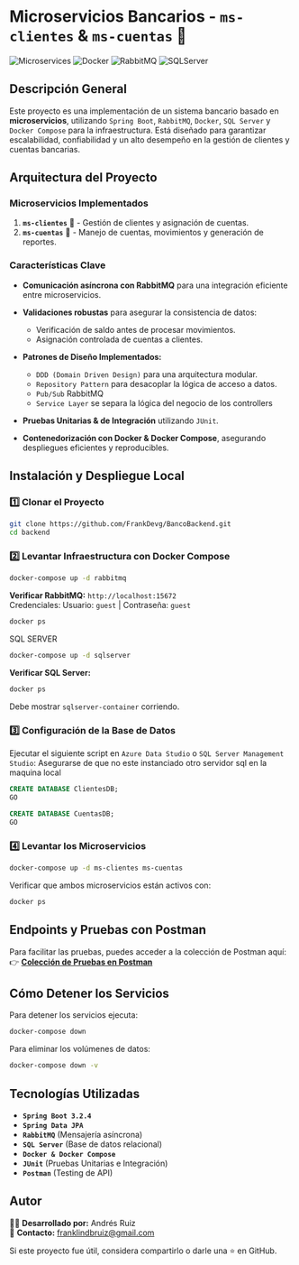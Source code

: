 #  Microservicios Bancarios - `ms-clientes` & `ms-cuentas` 🏦

![Microservices](https://img.shields.io/badge/Microservices-SpringBoot-green) ![Docker](https://img.shields.io/badge/Docker-Compose-blue) ![RabbitMQ](https://img.shields.io/badge/RabbitMQ-Messaging-orange) ![SQLServer](https://img.shields.io/badge/Database-SQLServer-red)
## Descripción General

Este proyecto es una implementación de un sistema bancario basado en **microservicios**, utilizando `Spring Boot`, `RabbitMQ`, `Docker`, `SQL Server` y `Docker Compose` para la infraestructura. Está diseñado para garantizar escalabilidad, confiabilidad y un alto desempeño en la gestión de clientes y cuentas bancarias.

## Arquitectura del Proyecto
### **Microservicios Implementados**
1. **`ms-clientes`** 📂 - Gestión de clientes y asignación de cuentas.
2. **`ms-cuentas`** 📂 - Manejo de cuentas, movimientos y generación de reportes.

### **Características Clave**
- **Comunicación asíncrona con RabbitMQ** para una integración eficiente entre microservicios.
- **Validaciones robustas** para asegurar la consistencia de datos:
  - Verificación de saldo antes de procesar movimientos.
  - Asignación controlada de cuentas a clientes.
- **Patrones de Diseño Implementados:**
  - `DDD (Domain Driven Design)` para una arquitectura modular.
  - `Repository Pattern` para desacoplar la lógica de acceso a datos.
  - `Pub/Sub` RabbitMQ
  - `Service Layer` se separa la lógica del negocio de los controllers
    
- **Pruebas Unitarias & de Integración** utilizando `JUnit`.
- **Contenedorización con Docker & Docker Compose**, asegurando despliegues eficientes y reproducibles.

## Instalación y Despliegue Local
### **1️⃣ Clonar el Proyecto**
```sh
git clone https://github.com/FrankDevg/BancoBackend.git
cd backend
```

### **2️⃣ Levantar Infraestructura con Docker Compose**
```sh
docker-compose up -d rabbitmq 
```
**Verificar RabbitMQ:** `http://localhost:15672`  
Credenciales: Usuario: `guest` | Contraseña: `guest`
```sh
docker ps
```
SQL SERVER
```sh
docker-compose up -d sqlserver 
```



**Verificar SQL Server:**
```sh
docker ps
```
Debe mostrar `sqlserver-container` corriendo.

### **3️⃣ Configuración de la Base de Datos**
Ejecutar el siguiente script en `Azure Data Studio` o `SQL Server Management Studio`: Asegurarse de que no este instanciado otro servidor sql en la maquina local
```sql
CREATE DATABASE ClientesDB;
GO

CREATE DATABASE CuentasDB;
GO
```

### **4️⃣ Levantar los Microservicios**
```sh
docker-compose up -d ms-clientes ms-cuentas
```
Verificar que ambos microservicios están activos con:
```sh
docker ps
```

## Endpoints y Pruebas con Postman
Para facilitar las pruebas, puedes acceder a la colección de Postman aquí:
👉 **[Colección de Pruebas en Postman](https://www.postman.com/frankdevg/workspace/pruebatecnicabanca/collection/15595185-bdbead67-296a-4f23-9636-e9cb526f2764?action=share&creator=15595185)**

## Cómo Detener los Servicios
Para detener los servicios ejecuta:
```sh
docker-compose down
```
Para eliminar los volúmenes de datos:
```sh
docker-compose down -v
```

## Tecnologías Utilizadas
- **`Spring Boot 3.2.4`**
- **`Spring Data JPA`**
- **`RabbitMQ`** (Mensajería asíncrona)
- **`SQL Server`** (Base de datos relacional)
- **`Docker & Docker Compose`**
- **`JUnit`** (Pruebas Unitarias e Integración)
- **`Postman`** (Testing de API)

## Autor
👨‍💻 **Desarrollado por:** Andrés Ruiz  
📧 **Contacto:** franklindbruiz@gmail.com  

Si este proyecto fue útil, considera compartirlo o darle una ⭐ en GitHub.



